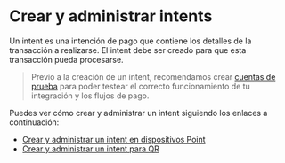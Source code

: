 # Crear y administrar intents

Un intent es una intención de pago que contiene los detalles de la transacción a realizarse. El intent debe ser creado para que esta transacción pueda procesarse.  

>  Previo a la creación de un intent, recomendamos crear [cuentas de prueba](/developers/es/docs/ecosistema-presencial/additional-content/your-integrations/test/accounts) para poder testear el correcto funcionamiento de tu integración y los flujos de pago. 

Puedes ver cómo crear y administrar un intent siguiendo los enlaces a continuación:

* [Crear y administrar un intent en dispositivos Point](/developers/es/docs/ecosistema-presencial/payments-processing/create-and-manage-intent/point)
* [Crear y administrar un intent para QR](/developers/es/docs/ecosistema-presencial/payments-processing/create-and-manage-intent/qr)